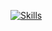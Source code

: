 [![Skills](https://skillicons.dev/icons?i=ansible,apple,aws,azure,bash,cloudflare,debian,discord,bots,docker,git,github,gitlab,grafana,kali,linux,md,mysql,nginx,postgres,powershell,py,rails,raspberrypi,redhat,ruby,terraform,ubuntu,vscode,windows)](https://skillicons.dev)
